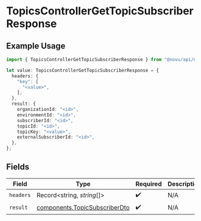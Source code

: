 # TopicsControllerGetTopicSubscriberResponse

## Example Usage

```typescript
import { TopicsControllerGetTopicSubscriberResponse } from "@novu/api/models/operations";

let value: TopicsControllerGetTopicSubscriberResponse = {
  headers: {
    "key": [
      "<value>",
    ],
  },
  result: {
    organizationId: "<id>",
    environmentId: "<id>",
    subscriberId: "<id>",
    topicId: "<id>",
    topicKey: "<value>",
    externalSubscriberId: "<id>",
  },
};
```

## Fields

| Field                                                                          | Type                                                                           | Required                                                                       | Description                                                                    |
| ------------------------------------------------------------------------------ | ------------------------------------------------------------------------------ | ------------------------------------------------------------------------------ | ------------------------------------------------------------------------------ |
| `headers`                                                                      | Record<string, *string*[]>                                                     | :heavy_check_mark:                                                             | N/A                                                                            |
| `result`                                                                       | [components.TopicSubscriberDto](../../models/components/topicsubscriberdto.md) | :heavy_check_mark:                                                             | N/A                                                                            |